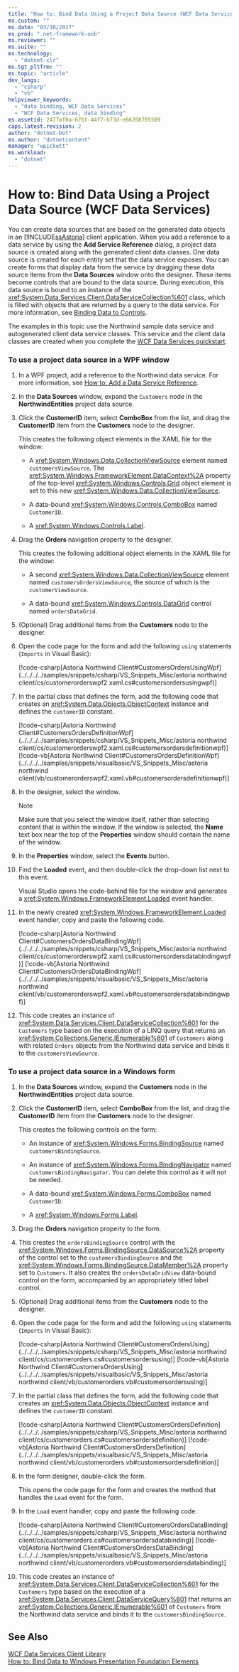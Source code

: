 ```yaml
---
title: "How to: Bind Data Using a Project Data Source (WCF Data Services)"
ms.custom: ""
ms.date: "03/30/2017"
ms.prod: ".net-framework-oob"
ms.reviewer: ""
ms.suite: ""
ms.technology: 
  - "dotnet-clr"
ms.tgt_pltfrm: ""
ms.topic: "article"
dev_langs: 
  - "csharp"
  - "vb"
helpviewer_keywords: 
  - "data binding, WCF Data Services"
  - "WCF Data Services, data binding"
ms.assetid: 2477af0a-676f-44f7-b73d-e66208785509
caps.latest.revision: 2
author: "dotnet-bot"
ms.author: "dotnetcontent"
manager: "wpickett"
ms.workload: 
  - "dotnet"
---
```

# How to: Bind Data Using a Project Data Source (WCF Data Services)
You can create data sources that are based on the generated data objects in an [!INCLUDE[ssAstoria](../../../../includes/ssastoria-md.md)] client application. When you add a reference to a data service by using the **Add Service Reference** dialog, a project data source is created along with the generated client data classes. One data source is created for each entity set that the data service exposes. You can create forms that display data from the service by dragging these data source items from the **Data Sources** window onto the designer. These items become controls that are bound to the data source. During execution, this data source is bound to an instance of the <xref:System.Data.Services.Client.DataServiceCollection%601> class, which is filled with objects that are returned by a query to the data service. For more information, see [Binding Data to Controls](../../../../docs/framework/data/wcf/binding-data-to-controls-wcf-data-services.md).  
  
 The examples in this topic use the Northwind sample data service and autogenerated client data service classes. This service and the client data classes are created when you complete the [WCF Data Services quickstart](../../../../docs/framework/data/wcf/quickstart-wcf-data-services.md).  
  
### To use a project data source in a WPF window  
  
1.  In a WPF project, add a reference to the Northwind data service. For more information, see [How to: Add a Data Service Reference](../../../../docs/framework/data/wcf/how-to-add-a-data-service-reference-wcf-data-services.md).  
  
2.  In the **Data Sources** window, expand the `Customers` node in the **NorthwindEntities** project data source.  
  
3.  Click the **CustomerID** item, select **ComboBox** from the list, and drag the **CustomerID** item from the **Customers** node to the designer.  
  
     This creates the following object elements in the XAML file for the window:  
  
    -   A <xref:System.Windows.Data.CollectionViewSource> element named `customersViewSource`. The <xref:System.Windows.FrameworkElement.DataContext%2A> property of the top-level <xref:System.Windows.Controls.Grid> object element is set to this new <xref:System.Windows.Data.CollectionViewSource>.  
  
    -   A data-bound <xref:System.Windows.Controls.ComboBox> named `CustomerID`.  
  
    -   A <xref:System.Windows.Controls.Label>.  
  
4.  Drag the **Orders** navigation property to the designer.  
  
     This creates the following additional object elements in the XAML file for the window:  
  
    -   A second <xref:System.Windows.Data.CollectionViewSource> element named `customersOrdersViewSource`, the source of which is the `customerViewSource`.  
  
    -   A data-bound <xref:System.Windows.Controls.DataGrid> control named `ordersDataGrid`.  
  
5.  (Optional) Drag additional items from the **Customers** node to the designer.  
  
6.  Open the code page for the form and add the following `using` statements (`Imports` in Visual Basic):  
  
     [!code-csharp[Astoria Northwind Client#CustomersOrdersUsingWpf](../../../../samples/snippets/csharp/VS_Snippets_Misc/astoria northwind client/cs/customerorderswpf2.xaml.cs#customersordersusingwpf)]  
  
7.  In the partial class that defines the form, add the following code that creates an <xref:System.Data.Objects.ObjectContext> instance and defines the `customerID` constant.  
  
     [!code-csharp[Astoria Northwind Client#CustomersOrdersDefinitionWpf](../../../../samples/snippets/csharp/VS_Snippets_Misc/astoria northwind client/cs/customerorderswpf2.xaml.cs#customersordersdefinitionwpf)]
     [!code-vb[Astoria Northwind Client#CustomersOrdersDefinitionWpf](../../../../samples/snippets/visualbasic/VS_Snippets_Misc/astoria northwind client/vb/customerorderswpf2.xaml.vb#customersordersdefinitionwpf)]  
  
8.  In the designer, select the window.  
  
    > [!NOTE]
    >  Make sure that you select the window itself, rather than selecting content that is within the window. If the window is selected, the **Name** text box near the top of the **Properties** window should contain the name of the window.  
  
9. In the **Properties** window, select the **Events** button.  
  
10. Find the **Loaded** event, and then double-click the drop-down list next to this event.  
  
     Visual Studio opens the code-behind file for the window and generates a <xref:System.Windows.FrameworkElement.Loaded> event handler.  
  
11. In the newly created <xref:System.Windows.FrameworkElement.Loaded> event handler, copy and paste the following code.  
  
     [!code-csharp[Astoria Northwind Client#CustomersOrdersDataBindingWpf](../../../../samples/snippets/csharp/VS_Snippets_Misc/astoria northwind client/cs/customerorderswpf2.xaml.cs#customersordersdatabindingwpf)]
     [!code-vb[Astoria Northwind Client#CustomersOrdersDataBindingWpf](../../../../samples/snippets/visualbasic/VS_Snippets_Misc/astoria northwind client/vb/customerorderswpf2.xaml.vb#customersordersdatabindingwpf)]  
  
12. This code creates an instance of <xref:System.Data.Services.Client.DataServiceCollection%601> for the `Customers` type based on the execution of a LINQ query that returns an <xref:System.Collections.Generic.IEnumerable%601> of `Customers` along with related `Orders` objects from the Northwind data service and binds it to the `customersViewSource`.  
  
### To use a project data source in a Windows form  
  
1.  In the **Data Sources** window, expand the **Customers** node in the **NorthwindEntities** project data source.  
  
2.  Click the **CustomerID** item, select **ComboBox** from the list, and drag the **CustomerID** item from the **Customers** node to the designer.  
  
     This creates the following controls on the form:  
  
    -   An instance of <xref:System.Windows.Forms.BindingSource> named `customersBindingSource`.  
  
    -   An instance of <xref:System.Windows.Forms.BindingNavigator> named `customersBindingNavigator`. You can delete this control as it will not be needed.  
  
    -   A data-bound <xref:System.Windows.Forms.ComboBox> named `CustomerID`.  
  
    -   A <xref:System.Windows.Forms.Label>.  
  
3.  Drag the **Orders** navigation property to the form.  
  
4.  This creates the `ordersBindingSource` control with the <xref:System.Windows.Forms.BindingSource.DataSource%2A> property of the control set to the `customersBindingSource` and the <xref:System.Windows.Forms.BindingSource.DataMember%2A> property set to `Customers`. It also creates the `ordersDataGridView` data-bound control on the form, accompanied by an appropriately titled label control.  
  
5.  (Optional) Drag additional items from the **Customers** node to the designer.  
  
6.  Open the code page for the form and add the following `using` statements (`Imports` in Visual Basic):  
  
     [!code-csharp[Astoria Northwind Client#CustomersOrdersUsing](../../../../samples/snippets/csharp/VS_Snippets_Misc/astoria northwind client/cs/customerorders.cs#customersordersusing)]
     [!code-vb[Astoria Northwind Client#CustomersOrdersUsing](../../../../samples/snippets/visualbasic/VS_Snippets_Misc/astoria northwind client/vb/customerorders.vb#customersordersusing)]  
  
7.  In the partial class that defines the form, add the following code that creates an <xref:System.Data.Objects.ObjectContext> instance and defines the `customerID` constant.  
  
     [!code-csharp[Astoria Northwind Client#CustomersOrdersDefinition](../../../../samples/snippets/csharp/VS_Snippets_Misc/astoria northwind client/cs/customerorders.cs#customersordersdefinition)]
     [!code-vb[Astoria Northwind Client#CustomersOrdersDefinition](../../../../samples/snippets/visualbasic/VS_Snippets_Misc/astoria northwind client/vb/customerorders.vb#customersordersdefinition)]  
  
8.  In the form designer, double-click the form.  
  
     This opens the code page for the form and creates the method that handles the `Load` event for the form.  
  
9. In the `Load` event handler, copy and paste the following code.  
  
     [!code-csharp[Astoria Northwind Client#CustomersOrdersDataBinding](../../../../samples/snippets/csharp/VS_Snippets_Misc/astoria northwind client/cs/customerorders.cs#customersordersdatabinding)]
     [!code-vb[Astoria Northwind Client#CustomersOrdersDataBinding](../../../../samples/snippets/visualbasic/VS_Snippets_Misc/astoria northwind client/vb/customerorders.vb#customersordersdatabinding)]  
  
10. This code creates an instance of <xref:System.Data.Services.Client.DataServiceCollection%601> for the `Customers` type based on the execution of a <xref:System.Data.Services.Client.DataServiceQuery%601> that returns an <xref:System.Collections.Generic.IEnumerable%601> of `Customers` from the Northwind data service and binds it to the `customersBindingSource`.  
  
## See Also  
 [WCF Data Services Client Library](../../../../docs/framework/data/wcf/wcf-data-services-client-library.md)  
 [How to: Bind Data to Windows Presentation Foundation Elements](../../../../docs/framework/data/wcf/bind-data-to-wpf-elements-wcf-data-services.md)
